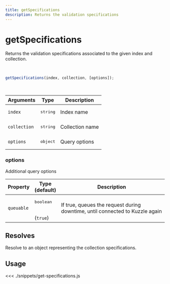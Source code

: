 ```yaml
---
title: getSpecifications
description: Returns the validation specifications
---
```


# getSpecifications

Returns the validation specifications associated to the given index and collection.

<br/>

```javascript
getSpecifications(index, collection, [options]);
```

<br/>

| Arguments    | Type              | Description     |
| ------------ | ----------------- | --------------- |
| `index`      | <pre>string</pre> | Index name      |
| `collection` | <pre>string</pre> | Collection name |
| `options`    | <pre>object</pre> | Query options   |

### options

Additional query options

| Property   | Type<br/>(default)              | Description                                                                  |
| ---------- | ------------------------------- | ---------------------------------------------------------------------------- |
| `queuable` | <pre>boolean</pre><br/>(`true`) | If true, queues the request during downtime, until connected to Kuzzle again |

## Resolves

Resolve to an object representing the collection specifications.

## Usage

<<< ./snippets/get-specifications.js
